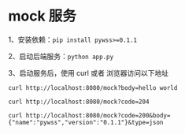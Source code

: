 # mock 服务

1、安装依赖：`pip install pywss>=0.1.1`

2、启动后端服务：`python app.py`

3、启动服务后，使用 curl 或者 浏览器访问以下地址

```shell script
curl http://localhost:8080/mock?body=hello world

curl http://localhost:8080/mock?code=204

curl http://localhost:8080/mock?code=200&body={"name":"pywss","version":"0.1.1"}&type=json
```

